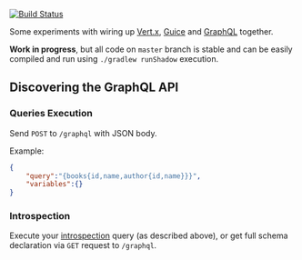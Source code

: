 [![Build Status](https://travis-ci.org/spodin/library.svg?branch=master)](https://travis-ci.org/spodin/library)

Some experiments with wiring up [Vert.x](http://vertx.io), [Guice](https://github.com/google/guice) and [GraphQL](http://graphql.org) together.

**Work in progress**, but all code on `master` branch is stable and can be easily compiled and run using `./gradlew runShadow` execution.

## Discovering the GraphQL API

### Queries Execution

Send `POST` to `/graphql` with JSON body.

Example:

```json
{
	"query":"{books{id,name,author{id,name}}}",
	"variables":{}
}
```

### Introspection

Execute your [introspection](http://graphql.org/learn/introspection) query (as described above), 
or get full schema declaration via `GET` request to `/graphql`.